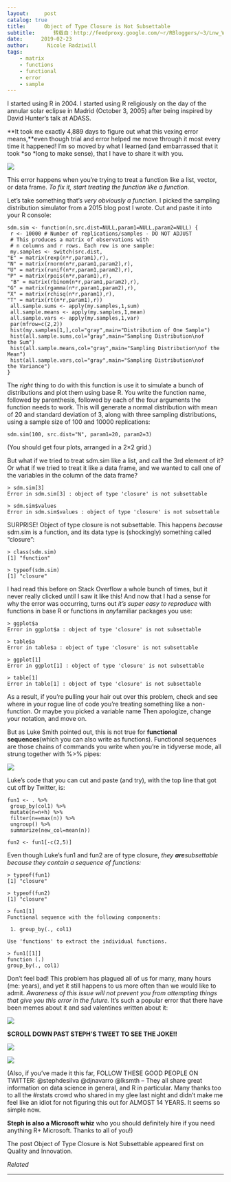 ```yaml
---
layout:     post
catalog: true
title:      Object of Type Closure is Not Subsettable
subtitle:      转载自：http://feedproxy.google.com/~r/RBloggers/~3/Lnw_VSVLI-Q/
date:      2019-02-23
author:      Nicole Radziwill
tags:
    - matrix
    - functions
    - functional
    - error
    - sample
---
```






I started using R in 2004. I started using R religiously on the day of the annular solar eclipse in Madrid (October 3, 2005) after being inspired by David Hunter’s talk at ADASS. 

**It took me exactly 4,889 days to figure out what this vexing error means,**even though trial and error helped me move through it most every time it happened! I’m so moved by what I learned (and embarrassed that it took *so *long to make sense), that I have to share it with you.

![](https://i0.wp.com/qualityandinnovation.com/wp-content/uploads/2019/02/subsettable-error.jpg?w=860&ssl=1)


This error happens when you’re trying to treat a function like a list, vector, or data frame. *To fix it, start treating the function like a function.*

Let’s take something that’s *very obviously a function.* I picked the sampling distribution simulator from a 2015 blog post I wrote. Cut and paste it into your R console:

```
sdm.sim <- function(n,src.dist=NULL,param1=NULL,param2=NULL) {
 r <- 10000 # Number of replications/samples - DO NOT ADJUST
 # This produces a matrix of observations with 
 # n columns and r rows. Each row is one sample:
 my.samples <- switch(src.dist,
"E" = matrix(rexp(n*r,param1),r),
"N" = matrix(rnorm(n*r,param1,param2),r),
"U" = matrix(runif(n*r,param1,param2),r),
"P" = matrix(rpois(n*r,param1),r),
 "B" = matrix(rbinom(n*r,param1,param2),r),
"G" = matrix(rgamma(n*r,param1,param2),r),
"X" = matrix(rchisq(n*r,param1),r),
"T" = matrix(rt(n*r,param1),r))
 all.sample.sums <- apply(my.samples,1,sum)
 all.sample.means <- apply(my.samples,1,mean) 
 all.sample.vars <- apply(my.samples,1,var) 
 par(mfrow=c(2,2))
 hist(my.samples[1,],col="gray",main="Distribution of One Sample")
 hist(all.sample.sums,col="gray",main="Sampling Distribution\nof
the Sum")
 hist(all.sample.means,col="gray",main="Sampling Distribution\nof the Mean")
 hist(all.sample.vars,col="gray",main="Sampling Distribution\nof
the Variance")
}
```

The *right* thing to do with this function is use it to simulate a bunch of distributions and plot them using base R. You write the function name, followed by parenthesis, followed by each of the four arguments the function needs to work. This will generate a normal distribution with mean of 20 and standard deviation of 3, along with three sampling distributions, using a sample size of 100 and 10000 replications:

```
sdm.sim(100, src.dist="N", param1=20, param2=3)
```

(You should get four plots, arranged in a 2×2 grid.)

But what if we tried to treat sdm.sim like a list, and call the 3rd element of it? Or what if we tried to treat it like a data frame, and we wanted to call one of the variables in the column of the data frame?

```
> sdm.sim[3]
Error in sdm.sim[3] : object of type 'closure' is not subsettable

> sdm.sim$values
Error in sdm.sim$values : object of type 'closure' is not subsettable
```

SURPRISE! Object of type closure is not subsettable. This happens *because* sdm.sim is a function, and its data type is (shockingly) something called “closure”:

```
> class(sdm.sim)
[1] "function"

> typeof(sdm.sim)
[1] "closure"
```

I had read this before on Stack Overflow a whole bunch of times, but it never really clicked until I saw it like this! And now that I had a sense for why the error was occurring, turns out *it’s super easy to reproduce* with functions in base R or functions in *any*familiar packages you use:

```
> ggplot$a
Error in ggplot$a : object of type 'closure' is not subsettable

> table$a
Error in table$a : object of type 'closure' is not subsettable

> ggplot[1]
Error in ggplot[1] : object of type 'closure' is not subsettable

> table[1]
Error in table[1] : object of type 'closure' is not subsettable
```

As a result, if you’re pulling your hair out over this problem, check and see where in your rogue line of code you’re treating something like a non-function. Or maybe you picked a variable name Then apologize, change your notation, and move on.

But as Luke Smith pointed out, this is not true for **functional sequences**(which you can also write as functions). Functional sequences are those chains of commands you write when you’re in tidyverse mode, all strung together with %>% pipes:

![](https://i2.wp.com/qualityandinnovation.com/wp-content/uploads/2019/02/luke-smith-tweet.jpg?w=860&ssl=1)


Luke’s code that you can cut and paste (and try), with the top line that got cut off by Twitter, is:

```
fun1 <- . %>% 
 group_by(col1) %>% 
 mutate(n=n+h) %>% 
 filter(n==max(n)) %>% 
 ungroup() %>% 
 summarize(new_col=mean(n))

fun2 <- fun1[-c(2,5)] 
```

Even though Luke’s fun1 and fun2 are of type closure, *they **are**subsettable because they contain a sequence of functions:*

```
> typeof(fun1)
[1] "closure"

> typeof(fun2)
[1] "closure"

> fun1[1]
Functional sequence with the following components:

 1. group_by(., col1)

Use 'functions' to extract the individual functions. 

> fun1[[1]]
function (.) 
group_by(., col1)
```

Don’t feel bad! This problem has plagued all of us for many, many hours (me: years), and yet it still happens to us more often than we would like to admit. *Awareness of this issue will not prevent you from attempting things that give you this error in the future.* It’s such a popular error that there have been memes about it and sad valentines written about it:

![](https://i1.wp.com/qualityandinnovation.com/wp-content/uploads/2019/02/danielle-subsettable.jpg?w=860&ssl=1)


**SCROLL DOWN PAST STEPH’S TWEET TO SEE THE JOKE!!**

![](https://i0.wp.com/qualityandinnovation.com/wp-content/uploads/2019/02/steph-subsettable-meme.jpg?w=860&ssl=1)


![](https://i2.wp.com/qualityandinnovation.com/wp-content/uploads/2019/02/meme-reveal.jpg?w=860&ssl=1)


(Also, if you’ve made it this far, FOLLOW THESE GOOD PEOPLE ON TWITTER: @stephdesilva @djnavarro @lksmth – They all share great information on data science in general, and R in particular. Many thanks too to all the #rstats crowd who shared in my glee last night and didn’t make me feel like an idiot for not figuring this out for ALMOST 14 YEARS. It seems so simple now.

**Steph is also a Microsoft whiz** who you should definitely hire if you need anything R+ Microsoft. Thanks to all of you!)

The post Object of Type Closure is Not Subsettable appeared first on Quality and Innovation.


*Related*








---

